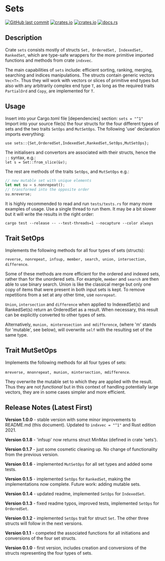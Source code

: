 # Sets

[<img alt="GitHub last commit" src="https://img.shields.io/github/last-commit/liborty/sets/HEAD?logo=github">](https://github.com/liborty/sets)
[<img alt="crates.io" src="https://img.shields.io/crates/v/sets?logo=rust">](https://crates.io/crates/sets)
[<img alt="crates.io" src="https://img.shields.io/crates/d/sets?logo=rust">](https://crates.io/crates/sets)
[<img alt="docs.rs" src="https://img.shields.io/docsrs/sets?logo=rust&logoColor=white">](https://docs.rs/sets/)

## Description

Crate `sets` consists mostly of structs `Set, OrderedSet, IndexedSet, RankedSet`, which are type-safe wrappers for the more primitive imported functions and methods from crate `indxvec`.

The main capabilities of `sets` include: efficient sorting, ranking, merging, searching and indices manipulations. The structs contain generic vectors `Vec<T>`. Thus they will work with vectors or slices of primitive end types but also with any arbitrarily complex end type `T`, as long as the required traits `PartialOrd` and `Copy`, are implemented for `T`.

## Usage

Insert into your Cargo.toml file [dependencies] section: `sets = "^1"`  
Import into your source file(s) the four structs for the four different types of sets and the two traits `SetOps` and `MutSetOps`. The following 'use' declaration imports everything:

```use sets::{Set,OrderedSet,IndexedSet,RankedSet,SetOps,MutSetOps};```

The initialisers and convertors are associated with their structs, hence the `::` syntax, e.g.:  
```let s = Set::from_slice(&v);```

The rest are methods of the traits `SetOps`, and `MutSetOps` e.g.:

```rust
// new mutable set with unique elements  
let mut su = s.nonrepeat();
// transformed into the opposite order  
su.mreverse; 
```

It is highly recommended to read and run `tests/tests.rs` for many more examples of usage. Use a single thread to run them. It may be a bit slower but it will write the results in the right order:

`cargo test --release -- --test-threads=1 --nocapture --color always`

## Trait SetOps

Implements the following methods for all four types of sets (structs):

`reverse, nonrepeat, infsup, member, search, union, intersection, difference`.

 Some of these methods are more efficient for the ordered and indexed sets, rather than for the unordered sets. For example, `member` and `search` are then able to use binary search. Union is like the classical merge but only one copy of items that were present in both input sets is kept. To remove repetitions from a set at any other time, use `nonrepeat`.

`Union`, `intersection` and `difference` when applied to IndexedSet(s) and RankedSet(s) return an OrderedSet as a result. When necessary, this result can be explicitly converted to other types of sets.

Alternatively, `munion, minteresection and mdifference`, (where 'm' stands for 'mutable', see below), will overwrite `self` with the resulting set of the same type.

## Trait MutSetOps

Implements the following methods for all four types of sets:

`mreverse, mnonrepeat, munion, mintersection, mdifference`.

They overwrite the mutable set to which they are applied with the result. Thus they are not *functional* but in this context of handling potentially large vectors, they are in some cases simpler and more efficient.

## Release Notes (Latest First)

**Version 1.0.0** - stable version with some minor improvements to README.md (this document). Updated to `indxvec = "^1"` and Rust edition 2021.

**Version 0.1.8** - 'infsup' now returns struct MinMax (defined in crate 'sets').

**Version 0.1.7** - just some cosmetic cleaning up. No change of functionality from the previous version.

**Version 0.1.6** - implemented `MutSetOps` for all set types and added some tests.

**Version 0.1.5** - implemented `SetOps` for `RankedSet`, making the implementations now complete. Future work: adding  mutable sets.

**Version 0.1.4** - updated readme, implemented `SetOps` for `IndexedSet`.

**Version 0.1.3** - fixed readme typos, improved tests, implemented `SetOps` for `OrderedSet`.

**Version 0.1.2** - implemented `SetOps` trait for struct `Set`. The other three structs will follow in the next versions.

**Version 0.1.1** - competed the associated functions for all initiations and conversions of the four set structs.

**Version 0.1.0** - first version, includes creation and conversions of the structs representing the four types of sets.
